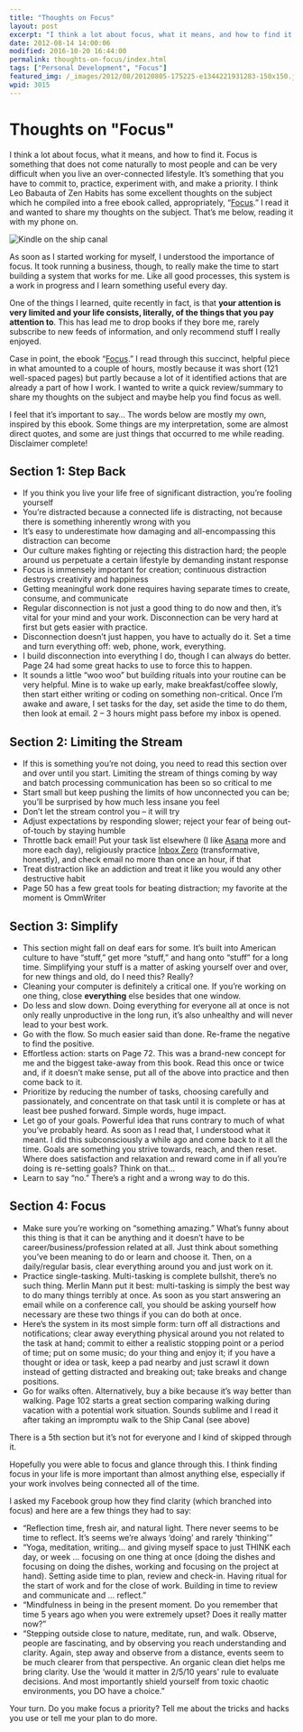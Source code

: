 ```yaml
---
title: "Thoughts on Focus"
layout: post
excerpt: "I think a lot about focus, what it means, and how to find it. Focus is something that does not come naturally to most people and can be very difficult when you live an over-connected lifestyle. It’s something that you have to commit to, practice, experiment with, and make a priority."
date: 2012-08-14 14:00:06
modified: 2016-10-20 16:44:00
permalink: thoughts-on-focus/index.html
tags: ["Personal Development", "Focus"]
featured_img: /_images/2012/08/20120805-175225-e1344221931283-150x150.jpg
wpid: 3015
---
```


# Thoughts on "Focus"

I think a lot about focus, what it means, and how to find it. Focus is something that does not come naturally to most people and can be very difficult when you live an over-connected lifestyle. It’s something that you have to commit to, practice, experiment with, and make a priority. I think Leo Babauta of Zen Habits has some excellent thoughts on the subject which he compiled into a free ebook called, appropriately, “[Focus](http://focusmanifesto.com/).” I read it and wanted to share my thoughts on the subject. That’s me below, reading it with my phone on.

![Kindle on the ship canal](/_images/2012/08/20120805-175225-e1344221931283.jpg)

As soon as I started working for myself, I understood the importance of focus. It took running a business, though, to really make the time to start building a system that works for me. Like all good processes, this system is a work in progress and I learn something useful every day.

One of the things I learned, quite recently in fact, is that **your attention is very limited and your life consists, literally, of the things that you pay attention to**. This has lead me to drop books if they bore me, rarely subscribe to new feeds of information, and only recommend stuff I really enjoyed.

Case in point, the ebook “[Focus](http://focusmanifesto.com/).” I read through this succinct, helpful piece in what amounted to a couple of hours, mostly because it was short (121 well-spaced pages) but partly because a lot of it identified actions that are already a part of how I work. I wanted to write a quick review/summary to share my thoughts on the subject and maybe help you find focus as well.

I feel that it’s important to say… The words below are mostly my own, inspired by this ebook. Some things are my interpretation, some are almost direct quotes, and some are just things that occurred to me while reading. Disclaimer complete!

Section 1: Step Back
--------------------

- If you think you live your life free of significant distraction, you’re fooling yourself
- You’re distracted because a connected life is distracting, not because there is something inherently wrong with you
- It’s easy to underestimate how damaging and all-encompassing this distraction can become
- Our culture makes fighting or rejecting this distraction hard; the people around us perpetuate a certain lifestyle by demanding instant response
- Focus is immensely important for creation; continuous distraction destroys creativity and happiness
- Getting meaningful work done requires having separate times to create, consume, and communicate
- Regular disconnection is not just a good thing to do now and then, it’s vital for your mind and your work. Disconnection can be very hard at first but gets easier with practice.
- Disconnection doesn’t just happen, you have to actually do it. Set a time and turn everything off: web, phone, work, everything.
- I build disconnection into everything I do, though I can always do better. Page 24 had some great hacks to use to force this to happen.
- It sounds a little “woo woo” but building rituals into your routine can be very helpful. Mine is to wake up early, make breakfast/coffee slowly, then start either writing or coding on something non-critical. Once I’m awake and aware, I set tasks for the day, set aside the time to do them, then look at email. 2 – 3 hours might pass before my inbox is opened.

Section 2: Limiting the Stream
------------------------------

- If this is something you’re not doing, you need to read this section over and over until you start. Limiting the stream of things coming by way and batch processing communication has been so so critical to me
- Start small but keep pushing the limits of how unconnected you can be; you’ll be surprised by how much less insane you feel
- Don’t let the stream control you – it will try
- Adjust expectations by responding slower; reject your fear of being out-of-touch by staying humble
- Throttle back email! Put your task list elsewhere (I like [Asana](http://asana.com/) more and more each day), religiously practice [Inbox Zero](http://www.43folders.com/izero) (transformative, honestly), and check email no more than once an hour, if that
- Treat distraction like an addiction and treat it like you would any other destructive habit
- Page 50 has a few great tools for beating distraction; my favorite at the moment is OmmWriter

Section 3: Simplify
-------------------

- This section might fall on deaf ears for some. It’s built into American culture to have “stuff,” get more “stuff,” and hang onto “stuff” for a long time. Simplifying your stuff is a matter of asking yourself over and over, for new things and old, do I need this? Really?
- Cleaning your computer is definitely a critical one. If you’re working on one thing, close **everything** else besides that one window.
- Do less and slow down. Doing everything for everyone all at once is not only really unproductive in the long run, it’s also unhealthy and will never lead to your best work.
- Go with the flow. So much easier said than done. Re-frame the negative to find the positive.
- Effortless action: starts on Page 72. This was a brand-new concept for me and the biggest take-away from this book. Read this once or twice and, if it doesn’t make sense, put all of the above into practice and then come back to it.
- Prioritize by reducing the number of tasks, choosing carefully and passionately, and concentrate on that task until it is complete or has at least bee pushed forward. Simple words, huge impact.
- Let go of your goals. Powerful idea that runs contrary to much of what you’ve probably heard. As soon as I read that, I understood what it meant. I did this subconsciously a while ago and come back to it all the time. Goals are something you strive towards, reach, and then reset. Where does satisfaction and relaxation and reward come in if all you’re doing is re-setting goals? Think on that…
- Learn to say “no.” There’s a right and a wrong way to do this.

Section 4: Focus
----------------

- Make sure you’re working on “something amazing.” What’s funny about this thing is that it can be anything and it doesn’t have to be career/business/profession related at all. Just think about something you’ve been meaning to do or learn and choose it. Then, on a daily/regular basis, clear everything around you and just work on it.
- Practice single-tasking. Multi-tasking is complete bullshit, there’s no such thing. Merlin Mann put it best: multi-tasking is simply the best way to do many things terribly at once. As soon as you start answering an email while on a conference call, you should be asking yourself how necessary are these two things if you can do both at once.
- Here’s the system in its most simple form: turn off all distractions and notifications; clear away everything physical around you not related to the task at hand; commit to either a realistic stopping point or a period of time; put on some music; do your thing and enjoy it; if you have a thought or idea or task, keep a pad nearby and just scrawl it down instead of getting distracted and breaking out; take breaks and change positions.
- Go for walks often. Alternatively, buy a bike because it’s way better than walking. Page 102 starts a great section comparing walking during vacation with a potential work situation. Sounds sublime and I read it after taking an impromptu walk to the Ship Canal (see above)

There is a 5th section but it’s not for everyone and I kind of skipped through it.

Hopefully you were able to focus and glance through this. I think finding focus in your life is more important than almost anything else, especially if your work involves being connected all of the time.

I asked my Facebook group how they find clarity (which branched into focus) and here are a few things they had to say:

- “Reflection time, fresh air, and natural light. There never seems to be time to reflect. It’s seems we’re always ‘doing’ and rarely ‘thinking'”
- “Yoga, meditation, writing… and giving myself space to just THINK each day, or week … focusing on one thing at once (doing the dishes and focusing on doing the dishes, working and focusing on the project at hand). Setting aside time to plan, review and check-in. Having ritual for the start of work and for the close of work. Building in time to review and communicate and … reflect.”
- “Mindfulness in being in the present moment. Do you remember that time 5 years ago when you were extremely upset? Does it really matter now?”
- “Stepping outside close to nature, meditate, run, and walk. Observe, people are fascinating, and by observing you reach understanding and clarity. Again, step away and observe from a distance, events seem to be much clearer from that perspective. An organic clean diet helps me bring clarity. Use the ‘would it matter in 2/5/10 years’ rule to evaluate decisions. And most importantly shield yourself from toxic chaotic environments, you DO have a choice.”

Your turn. Do you make focus a priority? Tell me about the tricks and hacks you use or tell me your plan to do more.
